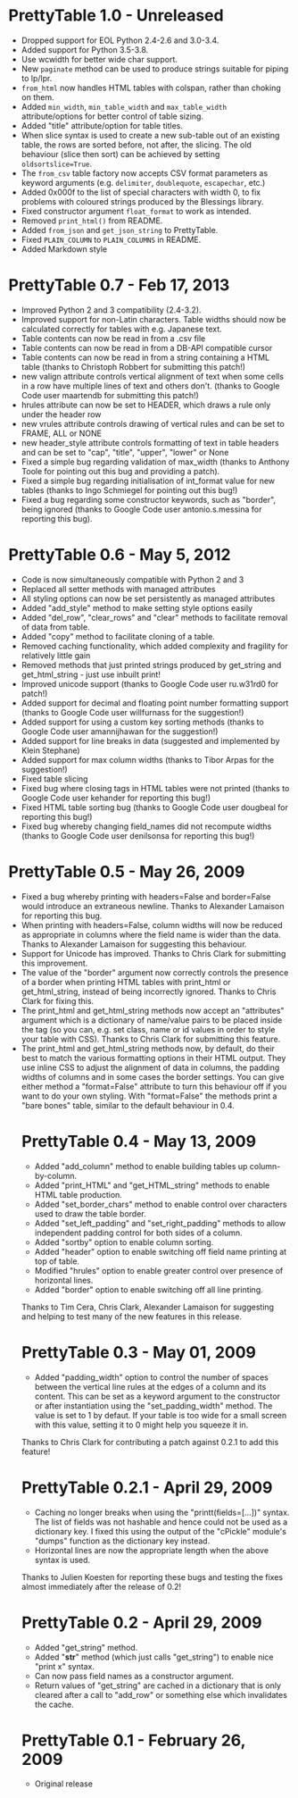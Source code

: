 # PrettyTable 1.0 - Unreleased

* Dropped support for EOL Python 2.4-2.6 and 3.0-3.4.
* Added support for Python 3.5-3.8.
* Use wcwidth for better wide char support.
* New `paginate` method can be used to produce strings suitable
  for piping to lp/lpr.
* `from_html` now handles HTML tables with colspan, rather than
  choking on them.
* Added `min_width`, `min_table_width` and `max_table_width`
  attribute/options for better control of table sizing.
* Added "title" attribute/option for table titles.
* When slice syntax is used to create a new sub-table out of an
  existing table, the rows are sorted before, not after, the slicing.
  The old behaviour (slice then sort) can be achieved by setting
  `oldsortslice=True`.
* The `from_csv` table factory now accepts CSV format parameters as
  keyword arguments (e.g. `delimiter`, `doublequote`, `escapechar`, etc.)
* Added 0x000f to the list of special characters with width 0, to fix
  problems with coloured strings produced by the Blessings library.
* Fixed constructor argument `float_format` to work as intended.
* Removed `print_html()` from README.
* Added `from_json` and `get_json_string` to PrettyTable.
* Fixed `PLAIN_COLUMN` to `PLAIN_COLUMNS` in README.
* Added Markdown style

# PrettyTable 0.7 - Feb 17, 2013

* Improved Python 2 and 3 compatibility (2.4-3.2).
* Improved support for non-Latin characters.  Table widths should
  now be calculated correctly for tables with e.g. Japanese text.
* Table contents can now be read in from a .csv file
* Table contents can now be read in from a DB-API compatible cursor
* Table contents can now be read in from a string containing a
  HTML table (thanks to Christoph Robbert for submitting this patch!)
* new valign attribute controls vertical alignment of text when
  some cells in a row have multiple lines of text and others don't.
  (thanks to Google Code user maartendb for submitting this patch!)
* hrules attribute can now be set to HEADER, which draws a rule only
  under the header row
* new vrules attribute controls drawing of vertical rules and can
  be set to FRAME, ALL or NONE
* new header_style attribute controls formatting of text in table
  headers and can be set to "cap", "title", "upper", "lower" or None
* Fixed a simple bug regarding validation of max_width (thanks to
  Anthony Toole for pointing out this bug and providing a patch).
* Fixed a simple bug regarding initialisation of int_format value
  for new tables (thanks to Ingo Schmiegel for pointing out this
  bug!)
* Fixed a bug regarding some constructor keywords, such as "border",
  being ignored (thanks to Google Code user antonio.s.messina for
  reporting this bug).

# PrettyTable 0.6 - May 5, 2012

* Code is now simultaneously compatible with Python 2 and 3
* Replaced all setter methods with managed attributes
* All styling options can now be set persistently as managed attributes
* Added "add_style" method to make setting style options easily
* Added "del_row", "clear_rows" and "clear" methods to facilitate
  removal of data from table.
* Added "copy" method to facilitate cloning of a table.
* Removed caching functionality, which added complexity and fragility
  for relatively little gain
* Removed methods that just printed strings produced by get_string and
  get_html_string - just use inbuilt print!
* Improved unicode support (thanks to Google Code user ru.w31rd0 for
  patch!)
* Added support for decimal and floating point number formatting
  support (thanks to Google Code user willfurnass for the suggestion!)
* Added support for using a custom key sorting methods (thanks to
  Google Code user amannijhawan for the suggestion!)
* Added support for line breaks in data (suggested and implemented by
  Klein Stephane)
* Added support for max column widths (thanks to Tibor Arpas for the
  suggestion!)
* Fixed table slicing
* Fixed bug where closing <tr/> tags in HTML tables were not printed
  (thanks to Google Code user kehander for reporting this bug!)
* Fixed HTML table sorting bug (thanks to Google Code user dougbeal
  for reporting this bug!)
* Fixed bug whereby changing field_names did not recompute widths
  (thanks to Google Code user denilsonsa for reporting this bug!)

# PrettyTable 0.5 - May 26, 2009

* Fixed a bug whereby printing with headers=False and border=False 
  would introduce an extraneous newline. Thanks to Alexander Lamaison 
  for reporting this bug. 
* When printing with headers=False, column widths will now be reduced 
  as appropriate in columns where the field name is wider than the 
  data. Thanks to Alexander Lamaison for suggesting this behaviour. 
* Support for Unicode has improved. Thanks to Chris Clark for 
  submitting this improvement. 
* The value of the "border" argument now correctly controls the 
  presence of a border when printing HTML tables with print_html or 
  get_html_string, instead of being incorrectly ignored. Thanks to 
  Chris Clark for fixing this. 
* The print_html and get_html_string methods now accept an 
  "attributes" argument which is a dictionary of name/value pairs to be 
  placed inside the <table> tag (so you can, e.g. set class, name or id 
  values in order to style your table with CSS). Thanks to Chris Clark 
  for submitting this feature. 
* The print_html and get_html_string methods now, by default, do their 
  best to match the various formatting options in their HTML output. 
  They use inline CSS to adjust the alignment of data in columns, the 
  padding widths of columns and in some cases the border settings. You 
  can give either method a "format=False" attribute to turn this 
  behaviour off if you want to do your own styling. With "format=False" 
  the methods print a "bare bones" table, similar to the default 
  behaviour in 0.4.

# PrettyTable 0.4 - May 13, 2009

* Added "add_column" method to enable building tables up column-by-column.
* Added "print_HTML" and "get_HTML_string" methods to enable HTML table
  production.
* Added "set_border_chars" method to enable control over characters used to
  draw the table border.
* Added "set_left_padding" and "set_right_padding" methods to allow
  independent padding control for both sides of a column.
* Added "sortby" option to enable column sorting.
* Added "header" option to enable switching off field name printing at top of
  table.
* Modified "hrules" option to enable greater control over presence of
  horizontal lines.
* Added "border" option to enable switching off all line printing.

Thanks to Tim Cera, Chris Clark, Alexander Lamaison for suggesting and helping
to test many of the new features in this release.

# PrettyTable 0.3 - May 01, 2009

* Added "padding_width" option to control the number of spaces between the
  vertical line rules at the edges of a column and its content.  This can be
  set as a keyword argument to the constructor or after instantiation using
  the "set_padding_width" method.  The value is set to 1 by defaut.  If your
  table is too wide for a small screen with this value, setting it to 0 might
  help you squeeze it in.

Thanks to Chris Clark for contributing a patch against 0.2.1 to add this
feature!

# PrettyTable 0.2.1 - April 29, 2009

* Caching no longer breaks when using the "printt(fields=[...])" syntax.  The
  list of fields was not hashable and hence could not be used as a dictionary
  key.  I fixed this using the output of the "cPickle" module's "dumps"
  function as the dictionary key instead.
* Horizontal lines are now the appropriate length when the above syntax is
  used.

Thanks to Julien Koesten for reporting these bugs and testing the fixes almost
immediately after the release of 0.2!

# PrettyTable 0.2 - April 29, 2009

* Added "get_string" method.
* Added "__str__" method (which just calls "get_string") to enable nice
 "print x" syntax. 
* Can now pass field names as a constructor argument.
* Return values of "get_string" are cached in a dictionary that is only
  cleared after a call to "add_row" or something else which invalidates the
  cache.

# PrettyTable 0.1 - February 26, 2009

* Original release
